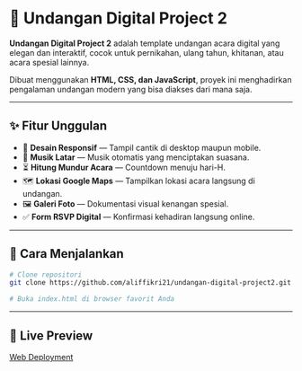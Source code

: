 # 💌 Undangan Digital Project 2

**Undangan Digital Project 2** adalah template undangan acara digital yang elegan dan interaktif, cocok untuk pernikahan, ulang tahun, khitanan, atau acara spesial lainnya.

Dibuat menggunakan **HTML, CSS, dan JavaScript**, proyek ini menghadirkan pengalaman undangan modern yang bisa diakses dari mana saja.

---

## ✨ Fitur Unggulan

- 📱 **Desain Responsif** — Tampil cantik di desktop maupun mobile.
- 🎵 **Musik Latar** — Musik otomatis yang menciptakan suasana.
- ⏳ **Hitung Mundur Acara** — Countdown menuju hari-H.
- 🗺️ **Lokasi Google Maps** — Tampilkan lokasi acara langsung di undangan.
- 🖼️ **Galeri Foto** — Dokumentasi visual kenangan spesial.
- ✅ **Form RSVP Digital** — Konfirmasi kehadiran langsung online.

---

## 🚀 Cara Menjalankan

```bash
# Clone repositori
git clone https://github.com/aliffikri21/undangan-digital-project2.git

# Buka index.html di browser favorit Anda

```

---

## 📍 Live Preview
[Web Deployment](https://aliffikri21.github.io/undangan-digital-project2/)
